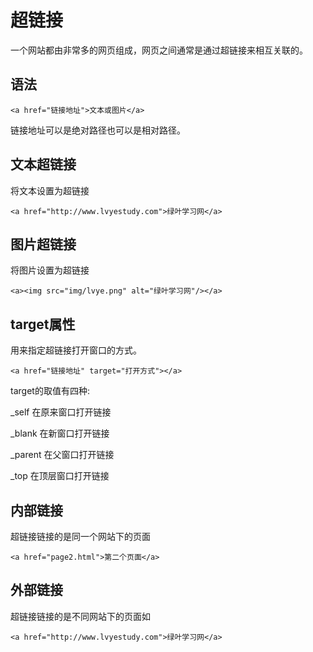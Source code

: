 # 超链接
 一个网站都由非常多的网页组成，网页之间通常是通过超链接来相互关联的。
## 语法

```<a href="链接地址">文本或图片</a>```

链接地址可以是绝对路径也可以是相对路径。

## 文本超链接 
将文本设置为超链接

```<a href="http://www.lvyestudy.com">绿叶学习网</a>```

## 图片超链接
将图片设置为超链接

```<a><img src="img/lvye.png" alt="绿叶学习网"/></a>```

## target属性

用来指定超链接打开窗口的方式。

```<a href="链接地址" target="打开方式"></a>```

target的取值有四种:

_self 在原来窗口打开链接

_blank 在新窗口打开链接

_parent 在父窗口打开链接

_top 在顶层窗口打开链接

## 内部链接

超链接链接的是同一个网站下的页面

```<a href="page2.html">第二个页面</a>```


## 外部链接

超链接链接的是不同网站下的页面如

```<a href="http://www.lvyestudy.com">绿叶学习网</a>```